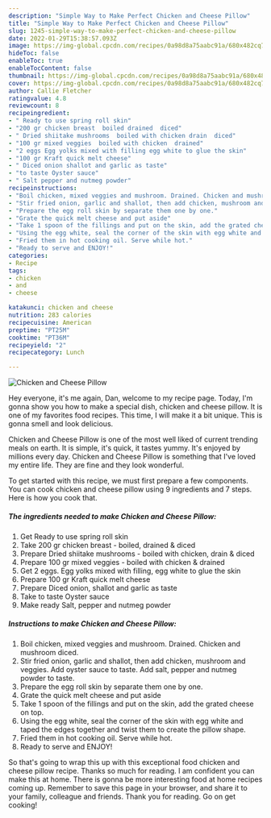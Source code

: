 ```yaml
---
description: "Simple Way to Make Perfect Chicken and Cheese Pillow"
title: "Simple Way to Make Perfect Chicken and Cheese Pillow"
slug: 1245-simple-way-to-make-perfect-chicken-and-cheese-pillow
date: 2022-01-29T15:38:57.093Z
image: https://img-global.cpcdn.com/recipes/0a98d8a75aabc91a/680x482cq70/chicken-and-cheese-pillow-recipe-main-photo.jpg
hideToc: false
enableToc: true
enableTocContent: false
thumbnail: https://img-global.cpcdn.com/recipes/0a98d8a75aabc91a/680x482cq70/chicken-and-cheese-pillow-recipe-main-photo.jpg
cover: https://img-global.cpcdn.com/recipes/0a98d8a75aabc91a/680x482cq70/chicken-and-cheese-pillow-recipe-main-photo.jpg
author: Callie Fletcher
ratingvalue: 4.8
reviewcount: 8
recipeingredient:
- " Ready to use spring roll skin"
- "200 gr chicken breast  boiled drained  diced"
- " Dried shiitake mushrooms  boiled with chicken drain  diced"
- "100 gr mixed veggies  boiled with chicken  drained"
- "2 eggs Egg yolks mixed with filling egg white to glue the skin"
- "100 gr Kraft quick melt cheese"
- " Diced onion shallot and garlic as taste"
- "to taste Oyster sauce"
- " Salt pepper and nutmeg powder"
recipeinstructions:
- "Boil chicken, mixed veggies and mushroom. Drained. Chicken and mushroom diced."
- "Stir fried onion, garlic and shallot, then add chicken, mushroom and veggies. Add oyster sauce to taste. Add salt, pepper and nutmeg powder to taste."
- "Prepare the egg roll skin by separate them one by one."
- "Grate the quick melt cheese and put aside"
- "Take 1 spoon of the fillings and put on the skin, add the grated cheese on top."
- "Using the egg white, seal the corner of the skin with egg white and taped the edges together and twist them to create the pillow shape."
- "Fried them in hot cooking oil. Serve while hot."
- "Ready to serve and ENJOY!"
categories:
- Recipe
tags:
- chicken
- and
- cheese

katakunci: chicken and cheese 
nutrition: 283 calories
recipecuisine: American
preptime: "PT25M"
cooktime: "PT36M"
recipeyield: "2"
recipecategory: Lunch

---
```



![Chicken and Cheese Pillow](https://img-global.cpcdn.com/recipes/0a98d8a75aabc91a/680x482cq70/chicken-and-cheese-pillow-recipe-main-photo.jpg)

Hey everyone, it's me again, Dan, welcome to my recipe page. Today, I'm gonna show you how to make a special dish, chicken and cheese pillow. It is one of my favorites food recipes. This time, I will make it a bit unique. This is gonna smell and look delicious.



Chicken and Cheese Pillow is one of the most well liked of current trending meals on earth. It is simple, it's quick, it tastes yummy. It's enjoyed by millions every day. Chicken and Cheese Pillow is something that I've loved my entire life. They are fine and they look wonderful.


To get started with this recipe, we must first prepare a few components. You can cook chicken and cheese pillow using 9 ingredients and 7 steps. Here is how you cook that.

<!--inarticleads1-->

##### The ingredients needed to make Chicken and Cheese Pillow:

1. Get  Ready to use spring roll skin
1. Take 200 gr chicken breast - boiled, drained &amp; diced
1. Prepare  Dried shiitake mushrooms - boiled with chicken, drain &amp; diced
1. Prepare 100 gr mixed veggies - boiled with chicken &amp; drained
1. Get 2 eggs. Egg yolks mixed with filling, egg white to glue the skin
1. Prepare 100 gr Kraft quick melt cheese
1. Prepare  Diced onion, shallot and garlic as taste
1. Take to taste Oyster sauce
1. Make ready  Salt, pepper and nutmeg powder




<!--inarticleads2-->

##### Instructions to make Chicken and Cheese Pillow:

1. Boil chicken, mixed veggies and mushroom. Drained. Chicken and mushroom diced.
1. Stir fried onion, garlic and shallot, then add chicken, mushroom and veggies. Add oyster sauce to taste. Add salt, pepper and nutmeg powder to taste.
1. Prepare the egg roll skin by separate them one by one.
1. Grate the quick melt cheese and put aside
1. Take 1 spoon of the fillings and put on the skin, add the grated cheese on top.
1. Using the egg white, seal the corner of the skin with egg white and taped the edges together and twist them to create the pillow shape.
1. Fried them in hot cooking oil. Serve while hot.
1. Ready to serve and ENJOY!



So that's going to wrap this up with this exceptional food chicken and cheese pillow recipe. Thanks so much for reading. I am confident you can make this at home. There is gonna be more interesting food at home recipes coming up. Remember to save this page in your browser, and share it to your family, colleague and friends. Thank you for reading. Go on get cooking!
